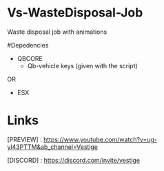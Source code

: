 # Vs-WasteDisposal-Job
Waste disposal job with animations

#Depedencies
- QBCORE
  - Qb-vehicle keys (given with the script)

OR

- ESX

# Links
[PREVIEW] : https://www.youtube.com/watch?v=ug-yl43PTTM&ab_channel=Vestige

[DISCORD] : https://discord.com/invite/vestige
